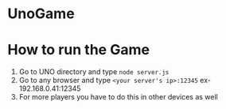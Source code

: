 # UnoGame
# How to run the Game 
1) Go to UNO directory and type `node server.js`
2) Go to any browser and type `<your server's ip>:12345` ex- 192.168.0.41:12345
3) For more players you have to do this in other devices as well 
